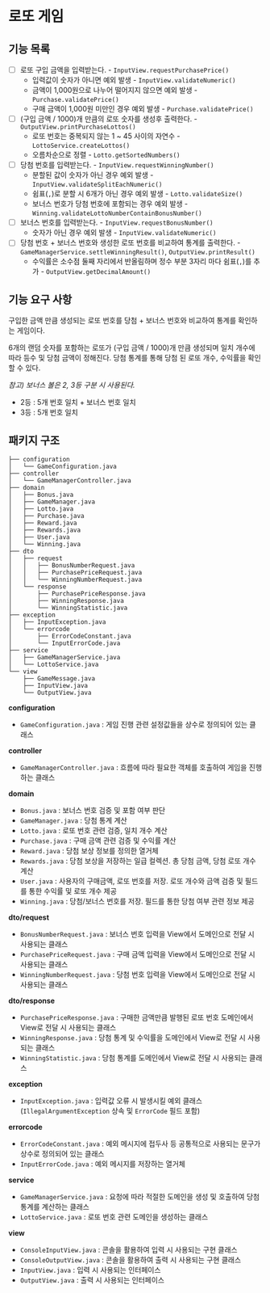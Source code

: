 # 로또 게임

## 기능 목록
- [ ] 로또 구입 금액을 입력받는다. - `InputView.requestPurchasePrice()`
  - 입력값이 숫자가 아니면 예외 발생 - `InputView.validateNumeric()`
  - 금액이 1,000원으로 나누어 떨어지지 않으면 예외 발생 - `Purchase.validatePrice()`
  - 구매 금액이 1,000원 미만인 경우 예외 발생 - `Purchase.validatePrice()`
- [ ] (구입 금액 / 1000)개 만큼의 로또 숫자를 생성후 출력한다. - `OutputView.printPurchaseLottos()`
  - 로또 번호는 중복되지 않는 1 ~ 45 사이의 자연수 - `LottoService.createLottos()`
  - 오름차순으로 정렬 - `Lotto.getSortedNumbers()`
- [ ] 당첨 번호를 입력받는다. - `InputView.requestWinningNumber()`
  - 분할된 값이 숫자가 아닌 경우 예외 발생 - `InputView.validateSplitEachNumeric()`
  - 쉼표(`,`)로 분할 시 6개가 아닌 경우 예외 발생 - `Lotto.validateSize()`
  - 보너스 번호가 당첨 번호에 포함되는 경우 예외 발생 - `Winning.validateLottoNumberContainBonusNumber()` 
- [ ] 보너스 번호를 입력받는다. - `InputView.requestBonusNumber()`
  - 숫자가 아닌 경우 예외 발생 - `InputView.validateNumeric()`
- [ ] 당첨 번호 + 보너스 번호와 생성한 로또 번호를 비교하여 통계를 출력한다. - `GameManagerService.settleWinningResult()`, `OutputView.printResult()`
  - 수익률은 소수점 둘째 자리에서 반올림하며 정수 부분 3자리 마다 쉼표(`,`)를 추가 - `OutputView.getDecimalAmount()`

## 기능 요구 사항
구입한 금액 만큼 생성되는 로또 번호를 당첨 + 보너스 번호와 비교하여 통계를 확인하는 게임이다.

6개의 랜덤 숫자를 포함하는 로또가 (구입 금액 / 1000)개 만큼 생성되며 일치 개수에 따라 등수 및 당첨 금액이 정해진다.
당첨 통계를 통해 당첨 된 로또 개수, 수익률을 확인할 수 있다.

_참고) 보너스 볼은 2, 3등 구분 시 사용된다._
- 2등 : 5개 번호 일치 + 보너스 번호 일치
- 3등 : 5개 번호 일치

## 패키지 구조
```
├── configuration
│   └── GameConfiguration.java
├── controller
│   └── GameManagerController.java
├── domain
│   ├── Bonus.java
│   ├── GameManager.java
│   ├── Lotto.java
│   ├── Purchase.java
│   ├── Reward.java
│   ├── Rewards.java
│   ├── User.java
│   └── Winning.java
├── dto
│   ├── request
│   │   ├── BonusNumberRequest.java
│   │   ├── PurchasePriceRequest.java
│   │   └── WinningNumberRequest.java
│   └── response
│       ├── PurchasePriceResponse.java
│       ├── WinningResponse.java
│       └── WinningStatistic.java
├── exception
│   ├── InputException.java
│   └── errorcode
│       ├── ErrorCodeConstant.java
│       └── InputErrorCode.java
├── service
│   ├── GameManagerService.java
│   └── LottoService.java
└── view
    ├── GameMessage.java
    ├── InputView.java
    └── OutputView.java
```
__configuration__
  - `GameConfiguration.java` : 게임 진행 관련 설정값들을 상수로 정의되어 있는 클래스

__controller__
  - `GameManagerController.java` : 흐름에 따라 필요한 객체를 호출하여 게임을 진행하는 클래스

__domain__
- `Bonus.java` : 보너스 번호 검증 및 포함 여부 판단
- `GameManager.java` : 당첨 통계 계산
- `Lotto.java` : 로또 번호 관련 검증, 일치 개수 계산
- `Purchase.java` : 구매 금액 관련 검증 및 수익률 계산
- `Reward.java` : 당첨 보상 정보를 정의한 열거체
- `Rewards.java` : 당첨 보상을 저장하는 일급 컬렉션. 총 당첨 금액, 당첨 로또 개수 계산
- `User.java` : 사용자의 구매금액, 로또 번호를 저장. 로또 개수와 금액 검증 및 필드를 통한 수익률 및 로또 개수 제공
- `Winning.java` : 당첨/보너스 번호를 저장. 필드를 통한 당첨 여부 관련 정보 제공

__dto/request__
- `BonusNumberRequest.java` : 보너스 번호 입력을 View에서 도메인으로 전달 시 사용되는 클래스
- `PurchasePriceRequest.java` : 구매 금액 입력을 View에서 도메인으로 전달 시 사용되는 클래스
- `WinningNumberRequest.java` : 당첨 번호 입력을 View에서 도메인으로 전달 시 사용되는 클래스

__dto/response__
- `PurchasePriceResponse.java` : 구매한 금액만큼 발행된 로또 번호 도메인에서 View로 전달 시 사용되는 클래스
- `WinningResponse.java` : 당첨 통계 및 수익률을 도메인에서 View로 전달 시 사용되는 클래스
- `WinningStatistic.java` : 당첨 통계를 도메인에서 View로 전달 시 사용되는 클래스

__exception__
- `InputException.java` : 입력값 오류 시 발생시킬 예외 클래스 (`IllegalArgumentException` 상속 및 `ErrorCode` 필드 포함)

__errorcode__
- `ErrorCodeConstant.java` : 예외 메시지에 접두사 등 공통적으로 사용되는 문구가 상수로 정의되어 있는 클래스
- `InputErrorCode.java` : 예외 메시지를 저장하는 열거체

__service__
- `GameManagerService.java` : 요청에 따라 적절한 도메인을 생성 및 호출하여 당첨 통계를 계산하는 클래스
- `LottoService.java` : 로또 번호 관련 도메인을 생성하는 클래스

__view__
- `ConsoleInputView.java` : 콘솔을 활용하여 입력 시 사용되는 구현 클래스
- `ConsoleOutputView.java` : 콘솔을 활용하여 출력 시 사용되는 구현 클래스 
- `InputView.java` : 입력 시 사용되는 인터페이스
- `OutputView.java` : 출력 시 사용되는 인터페이스
